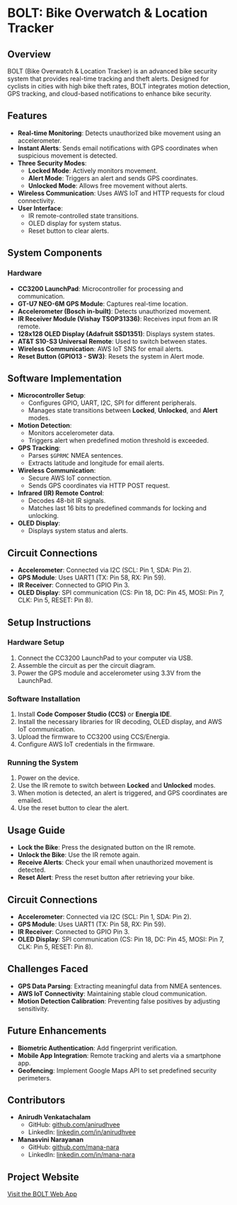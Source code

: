 # BOLT: Bike Overwatch & Location Tracker

## Overview
BOLT (Bike Overwatch & Location Tracker) is an advanced bike security system that provides real-time tracking and theft alerts. Designed for cyclists in cities with high bike theft rates, BOLT integrates motion detection, GPS tracking, and cloud-based notifications to enhance bike security.

## Features
- **Real-time Monitoring**: Detects unauthorized bike movement using an accelerometer.
- **Instant Alerts**: Sends email notifications with GPS coordinates when suspicious movement is detected.
- **Three Security Modes**:
  - **Locked Mode**: Actively monitors movement.
  - **Alert Mode**: Triggers an alert and sends GPS coordinates.
  - **Unlocked Mode**: Allows free movement without alerts.
- **Wireless Communication**: Uses AWS IoT and HTTP requests for cloud connectivity.
- **User Interface**:
  - IR remote-controlled state transitions.
  - OLED display for system status.
  - Reset button to clear alerts.

## System Components
### Hardware
- **CC3200 LaunchPad**: Microcontroller for processing and communication.
- **GT-U7 NEO-6M GPS Module**: Captures real-time location.
- **Accelerometer (Bosch in-built)**: Detects unauthorized movement.
- **IR Receiver Module (Vishay TSOP31336)**: Receives input from an IR remote.
- **128x128 OLED Display (Adafruit SSD1351)**: Displays system states.
- **AT&T S10-S3 Universal Remote**: Used to switch between states.
- **Wireless Communication**: AWS IoT SNS for email alerts.
- **Reset Button (GPIO13 - SW3)**: Resets the system in Alert mode.

## Software Implementation
- **Microcontroller Setup**:
  - Configures GPIO, UART, I2C, SPI for different peripherals.
  - Manages state transitions between **Locked**, **Unlocked**, and **Alert** modes.
- **Motion Detection**:
  - Monitors accelerometer data.
  - Triggers alert when predefined motion threshold is exceeded.
- **GPS Tracking**:
  - Parses `$GPRMC` NMEA sentences.
  - Extracts latitude and longitude for email alerts.
- **Wireless Communication**:
  - Secure AWS IoT connection.
  - Sends GPS coordinates via HTTP POST request.
- **Infrared (IR) Remote Control**:
  - Decodes 48-bit IR signals.
  - Matches last 16 bits to predefined commands for locking and unlocking.
- **OLED Display**:
  - Displays system status and alerts.

## Circuit Connections
- **Accelerometer**: Connected via I2C (SCL: Pin 1, SDA: Pin 2).
- **GPS Module**: Uses UART1 (TX: Pin 58, RX: Pin 59).
- **IR Receiver**: Connected to GPIO Pin 3.
- **OLED Display**: SPI communication (CS: Pin 18, DC: Pin 45, MOSI: Pin 7, CLK: Pin 5, RESET: Pin 8).



## Setup Instructions
### Hardware Setup
1. Connect the CC3200 LaunchPad to your computer via USB.
2. Assemble the circuit as per the circuit diagram.
3. Power the GPS module and accelerometer using 3.3V from the LaunchPad.

### Software Installation
1. Install **Code Composer Studio (CCS)** or **Energia IDE**.
2. Install the necessary libraries for IR decoding, OLED display, and AWS IoT communication.
3. Upload the firmware to CC3200 using CCS/Energia.
4. Configure AWS IoT credentials in the firmware.

### Running the System
1. Power on the device.
2. Use the IR remote to switch between **Locked** and **Unlocked** modes.
3. When motion is detected, an alert is triggered, and GPS coordinates are emailed.
4. Use the reset button to clear the alert.

## Usage Guide
- **Lock the Bike**: Press the designated button on the IR remote.
- **Unlock the Bike**: Use the IR remote again.
- **Receive Alerts**: Check your email when unauthorized movement is detected.
- **Reset Alert**: Press the reset button after retrieving your bike.

## Circuit Connections
- **Accelerometer**: Connected via I2C (SCL: Pin 1, SDA: Pin 2).
- **GPS Module**: Uses UART1 (TX: Pin 58, RX: Pin 59).
- **IR Receiver**: Connected to GPIO Pin 3.
- **OLED Display**: SPI communication (CS: Pin 18, DC: Pin 45, MOSI: Pin 7, CLK: Pin 5, RESET: Pin 8).

## Challenges Faced
- **GPS Data Parsing**: Extracting meaningful data from NMEA sentences.
- **AWS IoT Connectivity**: Maintaining stable cloud communication.
- **Motion Detection Calibration**: Preventing false positives by adjusting sensitivity.

## Future Enhancements
- **Biometric Authentication**: Add fingerprint verification.
- **Mobile App Integration**: Remote tracking and alerts via a smartphone app.
- **Geofencing**: Implement Google Maps API to set predefined security perimeters.

## Contributors
- **Anirudh Venkatachalam**  
  - GitHub: [github.com/anirudhvee](https://github.com/anirudhvee)  
  - LinkedIn: [linkedin.com/in/anirudhvee](https://linkedin.com/in/anirudhvee)  
- **Manasvini Narayanan**  
  - GitHub: [github.com/mana-nara](https://github.com/mana-nara)  
  - LinkedIn: [linkedin.com/in/mana-nara](https://www.linkedin.com/in/mana-nara/)  

## Project Website
[Visit the BOLT Web App](https://bolt-eec172.web.app/)




